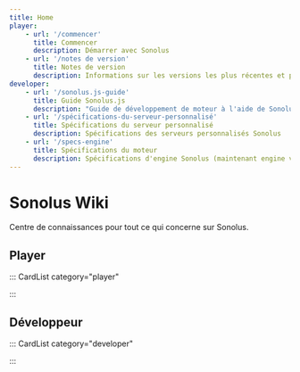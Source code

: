 ```yaml
---
title: Home
player:
    - url: '/commencer'
      title: Commencer
      description: Démarrer avec Sonolus
    - url: '/notes de version'
      title: Notes de version
      description: Informations sur les versions les plus récentes et passées de Sonolus
developer:
    - url: '/sonolus.js-guide'
      title: Guide Sonolus.js
      description: "Guide de développement de moteur à l'aide de Sonolus.js"
    - url: '/spécifications-du-serveur-personnalisé'
      title: Spécifications du serveur personnalisé
      description: Spécifications des serveurs personnalisés Sonolus
    - url: '/specs-engine'
      title: Spécifications du moteur
      description: Spécifications d'engine Sonolus (maintenant engine va s'appeler "moteur" mais sur le jeux reste "engine".)
---
```


# Sonolus Wiki

Centre de connaissances pour tout ce qui concerne sur Sonolus.

## Player

::: CardList category="player"

:::

## Développeur

::: CardList category="developer"

:::
